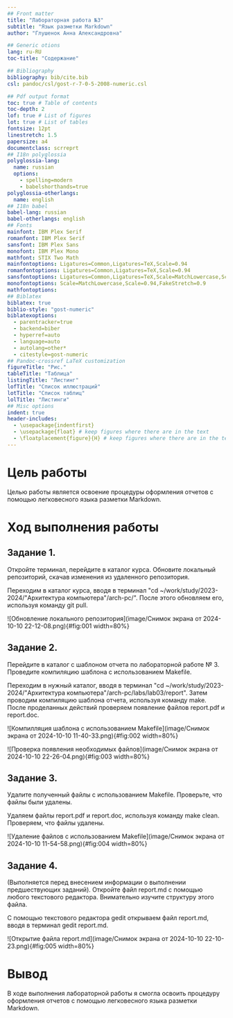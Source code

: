 ```yaml
---
## Front matter
title: "Лабораторная работа №3"
subtitle: "Язык разметки Markdown"
author: "Глушенок Анна Александровна"

## Generic otions
lang: ru-RU
toc-title: "Содержание"

## Bibliography
bibliography: bib/cite.bib
csl: pandoc/csl/gost-r-7-0-5-2008-numeric.csl

## Pdf output format
toc: true # Table of contents
toc-depth: 2
lof: true # List of figures
lot: true # List of tables
fontsize: 12pt
linestretch: 1.5
papersize: a4
documentclass: scrreprt
## I18n polyglossia
polyglossia-lang:
  name: russian
  options:
	- spelling=modern
	- babelshorthands=true
polyglossia-otherlangs:
  name: english
## I18n babel
babel-lang: russian
babel-otherlangs: english
## Fonts
mainfont: IBM Plex Serif
romanfont: IBM Plex Serif
sansfont: IBM Plex Sans
monofont: IBM Plex Mono
mathfont: STIX Two Math
mainfontoptions: Ligatures=Common,Ligatures=TeX,Scale=0.94
romanfontoptions: Ligatures=Common,Ligatures=TeX,Scale=0.94
sansfontoptions: Ligatures=Common,Ligatures=TeX,Scale=MatchLowercase,Scale=0.94
monofontoptions: Scale=MatchLowercase,Scale=0.94,FakeStretch=0.9
mathfontoptions:
## Biblatex
biblatex: true
biblio-style: "gost-numeric"
biblatexoptions:
  - parentracker=true
  - backend=biber
  - hyperref=auto
  - language=auto
  - autolang=other*
  - citestyle=gost-numeric
## Pandoc-crossref LaTeX customization
figureTitle: "Рис."
tableTitle: "Таблица"
listingTitle: "Листинг"
lofTitle: "Список иллюстраций"
lotTitle: "Список таблиц"
lolTitle: "Листинги"
## Misc options
indent: true
header-includes:
  - \usepackage{indentfirst}
  - \usepackage{float} # keep figures where there are in the text
  - \floatplacement{figure}{H} # keep figures where there are in the text
---
```


# Цель работы

Целью работы является освоение процедуры оформления отчетов с помощью легковесного
языка разметки Markdown.

# Ход выполнения работы

## Задание 1. 
Откройте терминал, перейдите в каталог курса. Обновите локальный репозиторий, скачав изменения из удаленного репозитория.

Переходим  в каталог курса, вводя в терминал "cd ~/work/study/2023-2024/"Архитектура компьютера"/arch-pc/". После этого обновляем его, используя команду git pull.

![Обновление локального репозитория](image/Снимок экрана от 2024-10-10 22-12-08.png){#fig:001 width=80%}

## Задание 2.
Перейдите в каталог с шаблоном отчета по лабораторной работе № 3. Проведите компиляцию шаблона с использованием Makefile. 

Переходим в нужный каталог, вводя в терминал "cd ~/work/study/2023-2024/"Архитектура компьютера"/arch-pc/labs/lab03/report". Затем проводим компиляцию шаблона отчета, используя команду make. После проделанных действий проверяем появление файлов report.pdf и report.doc.

![Компилляция шаблона с использованием Makefile](image/Снимок экрана от 2024-10-10 11-40-33.png){#fig:002 width=80%}

![Проверка появления необходимых файлов](image/Снимок экрана от 2024-10-10 22-26-04.png){#fig:003 width=80%}

## Задание 3.
Удалите полученный файлы с использованием Makefile. Проверьте, что файлы были удалены.

Удаляем файлы report.pdf и report.doc, используя команду make clean. Проверяем, что файлы удалены.

![Удаление файлов с использованием Makefile](image/Снимок экрана от 2024-10-10 11-54-58.png){#fig:004 width=80%}

## Задание 4.

(Выполняется перед внесением информации о выполнении предшествующих заданий). 
Откройте файл report.md c помощью любого текстового редактора. Внимательно изучите структуру этого файла.

С помощью текстового редактора gedit открываем файл report.md, вводя в терминал gedit report.md.

![Открытие файла report.md](image/Снимок экрана от 2024-10-10 22-10-23.png){#fig:005 width=80%}

# Вывод

В ходе выполнения лабораторной работы я смогла освоить процедуру оформления отчетов с помощью легковесного
языка разметки Markdown.

